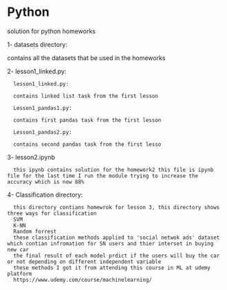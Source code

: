 # Python
solution for python homeworks 


1- datasets directory:

contains all the datasets that be used in the homeworks


2- lesson1_linked.py:

      lesson1_linked.py:

      contains linked list task from the first lesson

      Lesson1_pandas1.py:

      contains first pandas task from the first lesson

      Lesson1_pandas2.py:

      contains second pandas task from the first lesso
      
3- lesson2.ipynb

      this ipynb contains solution for the homework2 this file is ipynb file for the last time I run the module trying to increase the accuracy which is now 88%

4- Classification directory:

      this directory contians homewrok for lesson 3, this directory shows three ways for classification
      SVM
      K-NN
      Random forrest
      these classification methods applied to 'social netwok ads' dataset which contian infromation for SN users and thier interset in buying new car 
      the final result of each model prdict if the users will buy the car or not depending on different independent variable 
      these methods I got it from attending this course in ML at udemy platform 
      https://www.udemy.com/course/machinelearning/
